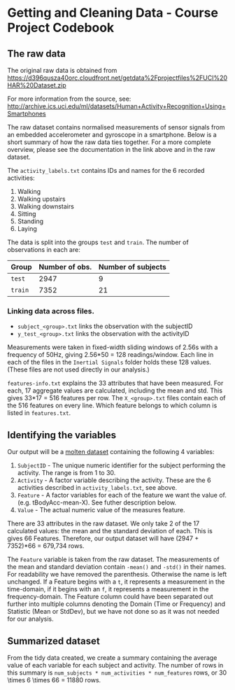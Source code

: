 Getting and Cleaning Data - Course Project Codebook
===================================================

The raw data
-----------
The original raw data is obtained from https://d396qusza40orc.cloudfront.net/getdata%2Fprojectfiles%2FUCI%20HAR%20Dataset.zip

For more information from the source, see: http://archive.ics.uci.edu/ml/datasets/Human+Activity+Recognition+Using+Smartphones

The raw dataset contains normalised measurements of sensor signals from an
embedded accelerometer and gyroscope in a smartphone. Below is a short summary of
how the raw data ties together. For a more complete overview, please see the
documentation in the link above and in the raw dataset.

The `activity_labels.txt` contains IDs and names for the 6 recorded activities:

1. Walking
2. Walking upstairs
3. Walking downstairs
4. Sitting
5. Standing
5. Laying

The data is split into the groups `test` and `train`. The number of observations in each are:

Group  | Number of obs. | Number of subjects
-------|----------------|-------------------
`test` | 2947           | 9
`train`| 7352           | 21


### Linking data across files.

- `subject_<group>.txt` links the observation with the subjectID
- `y_test_<group>.txt` links the observation with the activityID

Measurements were taken in fixed-width sliding windows of 2.56s with a frequency
of 50Hz, giving 2.56*50 = 128 readings/window. Each line in each of the files in
the `Inertial Signals` folder holds these 128 values. (These files are not used
directly in our analysis.)

`features-info.txt` explains the 33 attributes that have been measured. For each,
17 aggregate values are calculated, including the mean and std. This gives
33*17 = 516 features per row. The `X_<group>.txt` files contain each of the 516
features on every line. Which feature belongs to which column is listed in
`features.txt`.

Identifying the variables
-------------------------
Our output will be a [molten dataset](http://vita.had.co.nz/papers/tidy-data.pdf)
containing the following 4 variables:

1. `SubjectID` - The unique numeric identifier for the subject performing the activity.
                The range is from 1 to 30.
2. `Activity` - A factor variable describing the activity. These are the 6
                activities described in `activity_labels.txt`, see above.
3. `Feature` - A factor variables for each of the feature we want the value of.
               (e.g. tBodyAcc-mean-X). See futher description below.
4. `Value` - The actual numeric value of the measures feature.

There are 33 attributes in the raw dataset. We only take 2 of the 17 calculated
values: the mean and the standard deviation of each. This is gives 66 Features.
Therefore, our output dataset will have (2947 + 7352)*66 = 679,734 rows.

The `Feature` variable is taken from the raw dataset. The measurements of the
mean and standard deviation contain `-mean()` and `-std()` in their names. For
readability we have removed the parenthesis. Otherwise the name is left unchanged.
If a Feature begins with a `t`, it represents a measurement in the time-domain,
if it begins with an `f`, it represents a measurement in the frequency-domain.
The Feature column could have been separated out further into multiple columns
denoting the Domain (Time or Frequency) and Statistic (Mean or StdDev), but we
have not done so as it was not needed for our analysis.

Summarized dataset
------------------
From the tidy data created, we create a summary containing the average value of
each variable for each subject and activity. The number of rows in this summary
is `num_subjects * num_activities * num_features` rows, or 
30 \times 6 \times 66 = 11880 rows.
